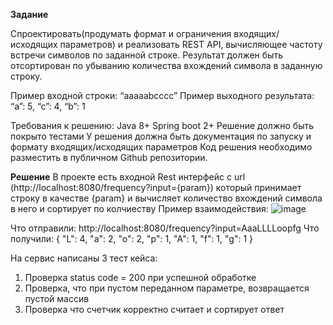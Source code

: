 **Задание**

Спроектировать(продумать формат и ограничения входящих/исходящих параметров) и реализовать REST API, вычисляющее частоту встречи символов по заданной строке.
Результат должен быть отсортирован по убыванию количества вхождений символа в заданную строку.

Пример входной строки: “aaaaabcccc”
Пример выходного результата: “a”: 5, “c”: 4, “b”: 1

Требования к решению:
Java 8+
Spring boot 2+
Решение должно быть покрыто тестами
У решения должна быть документация по запуску и формату входящих/исходящих параметров
Код решения необходимо разместить в публичном Github репозитории.


**Решение**
В проекте есть входной Rest интерфейс с url (http://localhost:8080/frequency?input={param}) который принимает строку в качестве {param} и вычисляет количество вхождений символа в него и сортирует по колчиеству
Пример взаимодействия:
![image](https://github.com/Sometich/testT1Company/assets/76786794/841909af-de8c-4962-accb-0ebb9283fae7)

Что отправили: http://localhost:8080/frequency?input=AaaLLLLoopfg
Что получили: 
{
    "L": 4,
    "a": 2,
    "o": 2,
    "p": 1,
    "A": 1,
    "f": 1,
    "g": 1
}

На сервис написаны 3 тест кейса:
1) Проверка status code = 200 при успешной обработке
2) Проверка, что при пустом переданном параметре, возвращается пустой массив
3) Проверка что счетчик корректно считает и сортирует ответ

 

